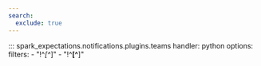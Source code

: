 ```yaml
---
search:
  exclude: true
---
```


::: spark_expectations.notifications.plugins.teams
    handler: python
    options:
        filters:
            - "!^_[^_]"
            - "!^__[^__]"